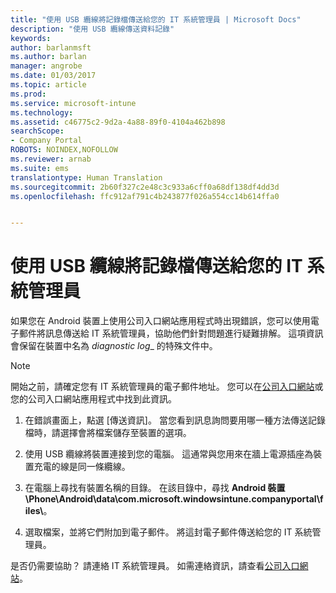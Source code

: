 ```yaml
---
title: "使用 USB 纜線將記錄檔傳送給您的 IT 系統管理員 | Microsoft Docs"
description: "使用 USB 纜線傳送資料記錄"
keywords: 
author: barlanmsft
ms.author: barlan
manager: angrobe
ms.date: 01/03/2017
ms.topic: article
ms.prod: 
ms.service: microsoft-intune
ms.technology: 
ms.assetid: c46775c2-9d2a-4a88-89f0-4104a462b898
searchScope:
- Company Portal
ROBOTS: NOINDEX,NOFOLLOW
ms.reviewer: arnab
ms.suite: ems
translationtype: Human Translation
ms.sourcegitcommit: 2b60f327c2e48c3c933a6cff0a68df138df4dd3d
ms.openlocfilehash: ffc912af791c4b243877f026a554cc14b614ffa0


---
```



# <a name="send-logs-to-your-it-admin-using-a-usb-cable"></a>使用 USB 纜線將記錄檔傳送給您的 IT 系統管理員

如果您在 Android 裝置上使用公司入口網站應用程式時出現錯誤，您可以使用電子郵件將訊息傳送給 IT 系統管理員，協助他們針對問題進行疑難排解。 這項資訊會保留在裝置中名為 _diagnostic log__ 的特殊文件中。

> [!Note]
> 開始之前，請確定您有 IT 系統管理員的電子郵件地址。 您可以在[公司入口網站](http://portal.manage.microsoft.com)或您的公司入口網站應用程式中找到此資訊。

1.  在錯誤畫面上，點選 [傳送資訊]。 當您看到訊息詢問要用哪一種方法傳送記錄檔時，請選擇會將檔案儲存至裝置的選項。

2.  使用 USB 纜線將裝置連接到您的電腦。 這通常與您用來在牆上電源插座為裝置充電的線是同一條纜線。

3.  在電腦上尋找有裝置名稱的目錄。 在該目錄中，尋找 **Android 裝置\Phone\Android\data\com.microsoft.windowsintune.companyportal\files\\**。

4.  選取檔案，並將它們附加到電子郵件。 將這封電子郵件傳送給您的 IT 系統管理員。

是否仍需要協助？ 請連絡 IT 系統管理員。 如需連絡資訊，請查看[公司入口網站](http://portal.manage.microsoft.com)。



<!--HONumber=Jan17_HO1-->


